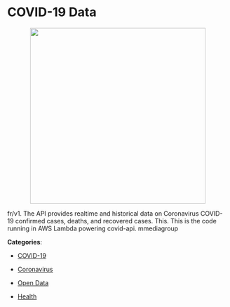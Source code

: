 # COVID-19 Data
<p align="center">
    <img width="400" src="https://raw.githubusercontent.com/apis-list/apis-list/apis/covid-19-data/logo_256x256.png" />
</p>

fr/v1. The API provides realtime and historical data on Coronavirus COVID-19 confirmed cases, deaths, and recovered cases. This. This is the code running in AWS Lambda powering covid-api. mmediagroup



**Categories**:

- [COVID-19](https://github.com/apis-list/apis-list#covid-19)

- [Coronavirus](https://github.com/apis-list/apis-list#coronavirus)

- [Open Data](https://github.com/apis-list/apis-list#open-data)

- [Health](https://github.com/apis-list/apis-list#health)



